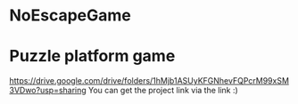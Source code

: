 # NoEscapeGame
# Puzzle platform game
https://drive.google.com/drive/folders/1hMjb1ASUyKFGNhevFQPcrM99xSM3VDwo?usp=sharing
You can get the project link via the link :)
